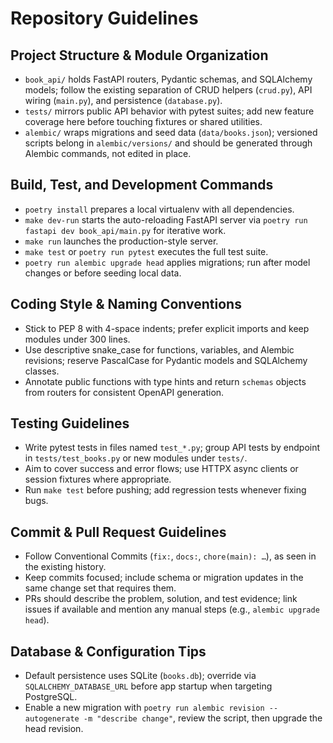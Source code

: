 # Repository Guidelines

## Project Structure & Module Organization
- `book_api/` holds FastAPI routers, Pydantic schemas, and SQLAlchemy models; follow the existing separation of CRUD helpers (`crud.py`), API wiring (`main.py`), and persistence (`database.py`).
- `tests/` mirrors public API behavior with pytest suites; add new feature coverage here before touching fixtures or shared utilities.
- `alembic/` wraps migrations and seed data (`data/books.json`); versioned scripts belong in `alembic/versions/` and should be generated through Alembic commands, not edited in place.

## Build, Test, and Development Commands
- `poetry install` prepares a local virtualenv with all dependencies.
- `make dev-run` starts the auto-reloading FastAPI server via `poetry run fastapi dev book_api/main.py` for iterative work.
- `make run` launches the production-style server.
- `make test` or `poetry run pytest` executes the full test suite.
- `poetry run alembic upgrade head` applies migrations; run after model changes or before seeding local data.

## Coding Style & Naming Conventions
- Stick to PEP 8 with 4-space indents; prefer explicit imports and keep modules under 300 lines.
- Use descriptive snake_case for functions, variables, and Alembic revisions; reserve PascalCase for Pydantic models and SQLAlchemy classes.
- Annotate public functions with type hints and return `schemas` objects from routers for consistent OpenAPI generation.

## Testing Guidelines
- Write pytest tests in files named `test_*.py`; group API tests by endpoint in `tests/test_books.py` or new modules under `tests/`.
- Aim to cover success and error flows; use HTTPX async clients or session fixtures where appropriate.
- Run `make test` before pushing; add regression tests whenever fixing bugs.

## Commit & Pull Request Guidelines
- Follow Conventional Commits (`fix:`, `docs:`, `chore(main): …`), as seen in the existing history.
- Keep commits focused; include schema or migration updates in the same change set that requires them.
- PRs should describe the problem, solution, and test evidence; link issues if available and mention any manual steps (e.g., `alembic upgrade head`).

## Database & Configuration Tips
- Default persistence uses SQLite (`books.db`); override via `SQLALCHEMY_DATABASE_URL` before app startup when targeting PostgreSQL.
- Enable a new migration with `poetry run alembic revision --autogenerate -m "describe change"`, review the script, then upgrade the head revision.
